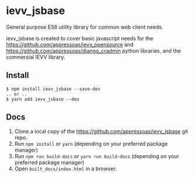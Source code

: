# ievv_jsbase

General purpose ES6 utility library for common web client needs.

ievv_jsbase is created to cover basic javascript needs for the
https://github.com/appressoas/ievv_opensource and
https://github.com/appressoas/django_cradmin
python libraries, and the commersial IEVV library.


## Install

```
$ npm install ievv_jsbase --save-dev
.. or ..
$ yarn add ievv_jsbase --dev
```


## Docs

1. Clone a local copy of the https://github.com/appressoas/ievv_jsbase git repo.
2. Run ``npm install`` or ``yarn`` (depending on your preferred package manager)
3. Run ``npm run build-docs`` or ``yarn run build-docs`` (depending on your preferred package manager)
4. Open ``built_docs/index.html`` in a browser.
